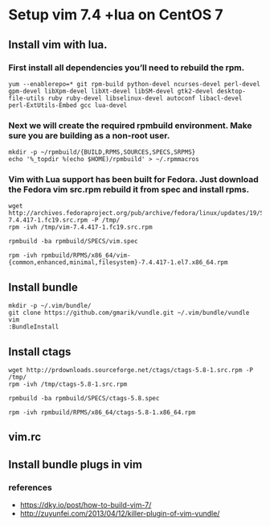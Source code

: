 # Setup vim 7.4 +lua on CentOS 7


## Install vim with lua.

### First install all dependencies you’ll need to rebuild the rpm.

```
yum --enablerepo=* git rpm-build python-devel ncurses-devel perl-devel gpm-devel libXpm-devel libXt-devel libSM-devel gtk2-devel desktop-file-utils ruby ruby-devel libselinux-devel autoconf libacl-devel perl-ExtUtils-Embed gcc lua-devel
```

### Next we will create the required rpmbuild environment. Make sure you are building as a non-root user.

```
mkdir -p ~/rpmbuild/{BUILD,RPMS,SOURCES,SPECS,SRPMS}
echo '%_topdir %(echo $HOME)/rpmbuild' > ~/.rpmmacros
```

### Vim with Lua support has been built for Fedora. Just download the Fedora vim src.rpm rebuild it from spec and install rpms.

```
wget http://archives.fedoraproject.org/pub/archive/fedora/linux/updates/19/SRPMS/vim-7.4.417-1.fc19.src.rpm -P /tmp/
rpm -ivh /tmp/vim-7.4.417-1.fc19.src.rpm

rpmbuild -ba rpmbuild/SPECS/vim.spec

rpm -ivh rpmbuild/RPMS/x86_64/vim-{common,enhanced,minimal,filesystem}-7.4.417-1.el7.x86_64.rpm
```


## Install bundle

```
mkdir -p ~/.vim/bundle/
git clone https://github.com/gmarik/vundle.git ~/.vim/bundle/vundle
vim
:BundleInstall
```


## Install ctags

```
wget http://prdownloads.sourceforge.net/ctags/ctags-5.8-1.src.rpm -P /tmp/
rpm -ivh /tmp/ctags-5.8-1.src.rpm

rpmbuild -ba rpmbuild/SPECS/ctags-5.8.spec

rpm -ivh rpmbuild/RPMS/x86_64/ctags-5.8-1.x86_64.rpm
```

## vim.rc

## Install bundle plugs in vim


### references

- https://dky.io/post/how-to-build-vim-7/
- http://zuyunfei.com/2013/04/12/killer-plugin-of-vim-vundle/
